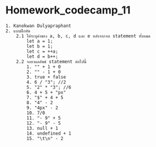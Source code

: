 # Homework_codecamp_11
    1. Kanokwan Dulyapraphant
    2. แบบฝึกหัด
        2.1 ให้ระบุค่าของ a, b, c, d และ e หลังจากจบ statement ทั้งหมด
            let a = 1;
            let b = 1;
            let c = ++a;
            let d = b++;
        2.2 จงหาผลลัพธ์ statement ต่อไปนี้
            1. "" + 1 + 0
            2. "" - 1 + 0
            3. true + false
            4. 6 / "3"; //2
            5. "2" * "3"; //6
            6. 4 + 5 + "px"
            7. "$" + 4 + 5
            8. "4" - 2
            9. "4px" - 2
            10. 7/0
            11. "- 9" + 5
            12. "- 9" - 5
            13. null + 1
            14. undefined + 1
            15. "\t\n" - 2